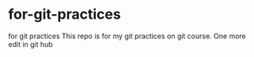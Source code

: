 # for-git-practices
for git practices
This repo is for my git practices on git course. One more edit in git hub
